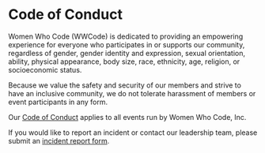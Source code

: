 # Code of Conduct

Women Who Code (WWCode) is dedicated to providing an empowering experience for everyone who participates in or supports our community, regardless of gender, gender identity and expression, sexual orientation, ability, physical appearance, body size, race, ethnicity, age, religion, or socioeconomic status.

Because we value the safety and security of our members and strive to have an inclusive community, we do not tolerate harassment of members or event participants in any form.

Our [Code of Conduct](code_of_conduct.md) applies to all events run by Women Who Code, Inc.

If you would like to report an incident or contact our leadership team, please submit an [incident report form](https://docs.google.com/forms/d/1NuBY_E2DcuJx2wtKFXyS5ZY5zZlql4jcZJqsf0sAs-0/viewform).

